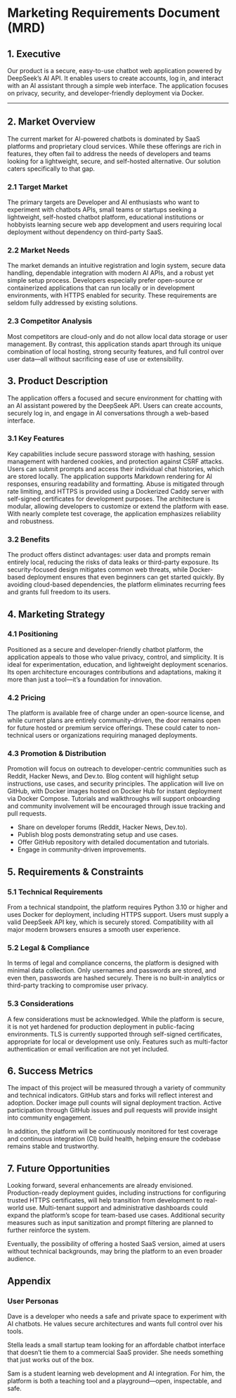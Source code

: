 # Marketing Requirements Document (MRD)

## 1. Executive

Our product is a secure, easy-to-use chatbot web application powered by DeepSeek’s AI API. It enables users to create accounts, log in, and interact with an AI assistant through a simple web interface. The application focuses on privacy, security, and developer-friendly deployment via Docker.

---

## 2. Market Overview

The current market for AI-powered chatbots is dominated by SaaS platforms and proprietary cloud services. While these offerings are rich in features, they often fail to address the needs of developers and teams looking for a lightweight, secure, and self-hosted alternative. Our solution caters specifically to that gap.

### 2.1 Target Market

The primary targets are Developer and AI enthusiasts who want to experiment with chatbots APIs, small teams or startups seeking a lightweight, self-hosted chatbot platform, educational institutions or hobbyists learning secure web app development and users requiring local deployment without dependency on third-party SaaS.

### 2.2 Market Needs

The market demands an intuitive registration and login system, secure data handling, dependable integration with modern AI APIs, and a robust yet simple setup process. Developers especially prefer open-source or containerized applications that can run locally or in development environments, with HTTPS enabled for security. These requirements are seldom fully addressed by existing solutions.

### 2.3 Competitor Analysis

Most competitors are cloud-only and do not allow local data storage or user management. By contrast, this application stands apart through its unique combination of local hosting, strong security features, and full control over user data—all without sacrificing ease of use or extensibility.

## 3. Product Description

The application offers a focused and secure environment for chatting with an AI assistant powered by the DeepSeek API. Users can create accounts, securely log in, and engage in AI conversations through a web-based interface.

### 3.1 Key Features

Key capabilities include secure password storage with hashing, session management with hardened cookies, and protection against CSRF attacks. Users can submit prompts and access their individual chat histories, which are stored locally. The application supports Markdown rendering for AI responses, ensuring readability and formatting. Abuse is mitigated through rate limiting, and HTTPS is provided using a Dockerized Caddy server with self-signed certificates for development purposes. The architecture is modular, allowing developers to customize or extend the platform with ease. With nearly complete test coverage, the application emphasizes reliability and robustness.

### 3.2 Benefits

The product offers distinct advantages: user data and prompts remain entirely local, reducing the risks of data leaks or third-party exposure. Its security-focused design mitigates common web threats, while Docker-based deployment ensures that even beginners can get started quickly. By avoiding cloud-based dependencies, the platform eliminates recurring fees and grants full freedom to its users.

## 4. Marketing Strategy

### 4.1 Positioning

Positioned as a secure and developer-friendly chatbot platform, the application appeals to those who value privacy, control, and simplicity. It is ideal for experimentation, education, and lightweight deployment scenarios. Its open architecture encourages contributions and adaptations, making it more than just a tool—it’s a foundation for innovation.

### 4.2 Pricing

The platform is available free of charge under an open-source license, and while current plans are entirely community-driven, the door remains open for future hosted or premium service offerings. These could cater to non-technical users or organizations requiring managed deployments.

### 4.3 Promotion & Distribution

Promotion will focus on outreach to developer-centric communities such as Reddit, Hacker News, and Dev.to. Blog content will highlight setup instructions, use cases, and security principles. The application will live on GitHub, with Docker images hosted on Docker Hub for instant deployment via Docker Compose. Tutorials and walkthroughs will support onboarding and community involvement will be encouraged through issue tracking and pull requests.

- Share on developer forums (Reddit, Hacker News, Dev.to).
- Publish blog posts demonstrating setup and use cases.
- Offer GitHub repository with detailed documentation and tutorials.
- Engage in community-driven improvements.

## 5. Requirements & Constraints

### 5.1 Technical Requirements

From a technical standpoint, the platform requires Python 3.10 or higher and uses Docker for deployment, including HTTPS support. Users must supply a valid DeepSeek API key, which is securely stored. Compatibility with all major modern browsers ensures a smooth user experience.

### 5.2 Legal & Compliance

In terms of legal and compliance concerns, the platform is designed with minimal data collection. Only usernames and passwords are stored, and even then, passwords are hashed securely. There is no built-in analytics or third-party tracking to compromise user privacy.

### 5.3 Considerations

A few considerations must be acknowledged. While the platform is secure, it is not yet hardened for production deployment in public-facing environments. TLS is currently supported through self-signed certificates, appropriate for local or development use only. Features such as multi-factor authentication or email verification are not yet included.

## 6. Success Metrics

The impact of this project will be measured through a variety of community and technical indicators. GitHub stars and forks will reflect interest and adoption. Docker image pull counts will signal deployment traction. Active participation through GitHub issues and pull requests will provide insight into community engagement.

In addition, the platform will be continuously monitored for test coverage and continuous integration (CI) build health, helping ensure the codebase remains stable and trustworthy.

## 7. Future Opportunities

Looking forward, several enhancements are already envisioned. Production-ready deployment guides, including instructions for configuring trusted HTTPS certificates, will help transition from development to real-world use. Multi-tenant support and administrative dashboards could expand the platform’s scope for team-based use cases. Additional security measures such as input sanitization and prompt filtering are planned to further reinforce the system.

Eventually, the possibility of offering a hosted SaaS version, aimed at users without technical backgrounds, may bring the platform to an even broader audience.

## Appendix

### User Personas

Dave is a developer who needs a safe and private space to experiment with AI chatbots. He values secure architectures and wants full control over his tools.

Stella leads a small startup team looking for an affordable chatbot interface that doesn’t tie them to a commercial SaaS provider. She needs something that just works out of the box.

Sam is a student learning web development and AI integration. For him, the platform is both a teaching tool and a playground—open, inspectable, and safe.
